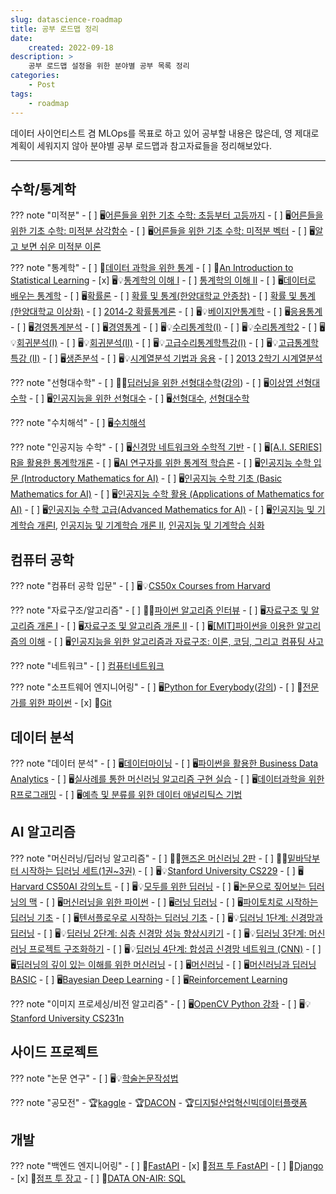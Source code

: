 ```yaml
---
slug: datascience-roadmap
title: 공부 로드맵 정리
date:
    created: 2022-09-18
description: >
    공부 로드맵 설정을 위한 분야별 공부 목록 정리
categories:
    - Post
tags:
    - roadmap
---
```


데이터 사이언티스트 겸 MLOps를 목표로 하고 있어 공부할 내용은 많은데, 영 제대로 계획이 세워지지 않아 분야별 공부 로드맵과 참고자료들을 정리해보았다.  

<!-- more -->

---

## 수학/통계학

??? note "미적분"
    - [ ] 🖥️[어른들을 위한 기초 수학: 초등부터 고등까지](https://www.edwith.org/sutudy)
    - [ ] 🖥️[어른들을 위한 기초 수학: 미적분 삼각함수](https://www.edwith.org/sutudy2)
    - [ ] 🖥️[어른들을 위한 기초 수학: 미적분 벡터](https://www.edwith.org/sutudy03)
    - [ ] 🖥️[알고 보면 쉬운 미적분 이론](http://www.kmooc.kr/courses/course-v1:POSTECHk+MATH311+2020_1/about)

??? note "통계학"
    - [ ] 📙[데이터 과학을 위한 통계](http://www.yes24.com/Product/Goods/99942893)
    - [ ] 📙[An Introduction to Statistical Learning](https://www.statlearning.com/)
    - [x] 🖥️💡[통계학의 이해 Ⅰ](http://www.kmooc.kr/courses/course-v1:SookmyungK+SM_sta_004k+2019_03SM_02/about)
    - [ ] [통계학의 이해 Ⅱ](http://www.kmooc.kr/courses/course-v1:SookmyungK+SM_sta_009k+2020_03SM_04/about)
    - [ ] 🖥️[데이터로 배우는 통계학](http://www.kmooc.kr/courses/course-v1:SNUk+SNU064.020k+2022_T2/about)
    - [ ] 🖥️[확률론](http://www.kocw.net/home/cview.do?cid=e8a7769e2bfe9497)
    - [ ] [확률 및 통계(한양대학교 안종창)](http://www.kocw.net/home/cview.do?cid=0b0f037aa47cb5f0)
    - [ ] [확률 및 통계(한양대학교 이상화)](http://www.kocw.net/home/cview.do?cid=a2881d53f7ea3252)
    - [ ] [2014-2 확률통계론](https://www.youtube.com/watch?v=Qk-Qe06s3ow&list=PLSN_PltQeOyjGOCnBz402iwXeki2wVXMJ&index=2)
    - [ ] 🖥️💡[베이지안통계학](http://www.kocw.net/home/cview.do?cid=2eea29dbf2f4e070)
    - [ ] 🖥️[응용통계](http://www.kocw.net/home/cview.do?cid=6c61eb3c868f4d86)
    - [ ] 🖥️[경영통계분석](http://www.kocw.net/home/cview.do?cid=8ab6016717940a1d)
    - [ ] 🖥️[경영통계](http://www.kocw.net/home/cview.do?cid=a9507fbd509f3590)
    - [ ] 🖥️💡[수리통계학(I)](http://www.kocw.net/home/cview.do?cid=7c789810ade43386)
    - [ ] 🖥️💡[수리통계학2](http://www.kocw.net/home/cview.do?cid=d112ad1ca7f5fda9)
    - [ ] 🖥️💡[회귀분석(I)](http://www.kocw.net/home/cview.do?cid=75c5b6edd7f56811)
    - [ ] 🖥️💡[회귀분석(II)](http://www.kocw.net/home/cview.do?cid=e2d49cb0ac4fd864)
    - [ ] 🖥️💡[고급수리통계학특강(I)](http://www.kocw.net/home/cview.do?cid=59c49c26ad1cfb58)
    - [ ] 🖥️💡[고급통계학특강 (II)](http://www.kocw.net/home/cview.do?cid=f653717700cd7176)
    - [ ] 🖥️[생존분석](http://www.kocw.net/home/cview.do?cid=decbdeb1b4af6adc)
    - [ ] 🖥️💡[시계열분석 기법과 응용](http://www.kmooc.kr/courses/course-v1:POSTECHk+IMEN677+2021_T2/about)
    - [ ] [2013 2학기 시계열분석](https://youtube.com/playlist?list=PLSN_PltQeOyjnE4AnJyQUlHXNwE_hVtKL)

??? note "선형대수학"
    - [ ] 📙💡[딥러닝을 위한 선형대수학](http://www.yes24.com/Product/Goods/91574113)([강의](http://www.kmooc.kr/courses/course-v1:PNUk+LD_C01+2022_KM011/about))
    - [ ] 🖥️[이상엽 선형대수학](https://youtube.com/playlist?list=PL127T2Zu76FuVMq1UQnZv9SG-GFIdZfLg)
    - [ ] 🖥️[인공지능을 위한 선형대수](https://www.edwith.org/ai251)
    - [ ] 🖥️[선형대수](http://www.kocw.net/home/cview.do?cid=e3763e4456cf47ed), [선형대수학](http://www.kmooc.kr/courses/course-v1:SKKUk+SKKU_2017_01+2021_T1/about)

??? note "수치해석"
    - [ ] 🖥️[수치해석](http://www.kocw.net/home/cview.do?cid=b1ea166f713cbccf)

??? note "인공지능 수학"
    - [ ] 🖥️[신경망 네트워크와 수학적 기반](http://www.kmooc.kr/courses/course-v1:CAUk+CAU_A01+2022_2/about)
    - [ ] 🖥️[[A.I. SERIES] R을 활용한 통계학개론](http://www.kmooc.kr/courses/course-v1:PNUk+RS_C01+2022_KM_021/about)
    - [ ] 🖥️[AI 연구자를 위한 통계적 학습론](http://www.kmooc.kr/courses/course-v1:PNUk+SL_C01+2021_KM_015/about)
    - [ ] 🖥️[인공지능 수학 입문 (Introductory Mathematics for AI)](http://www.kmooc.kr/courses/course-v1:SKKUk+SKKU_57+2022_T2/about)
    - [ ] 🖥️[인공지능 수학 기초 (Basic Mathematics for AI)](http://www.kmooc.kr/courses/course-v1:SKKUk+SKKU_58+2022_T2/about)
    - [ ] 🖥️[인공지능 수학 활용 (Applications of Mathematics for AI)](http://www.kmooc.kr/courses/course-v1:SKKUk+SKKU_59+2022_T2/about)
    - [ ] 🖥️[인공지능 수학 고급(Advanced Mathematics for AI)](http://www.kmooc.kr/courses/course-v1:SKKUk+SKKU_60+2022_T2/about)
    - [ ] 🖥️[인공지능 및 기계학습 개론Ⅰ](https://www.edwith.org/machinelearning1_17), [인공지능 및 기계학습 개론 II](https://www.edwith.org/machinelearning2__17), [인공지능 및 기계학습 심화](https://www.edwith.org/aiml-adv)

## 컴퓨터 공학

??? note "컴퓨터 공학 입문"
    - [ ] 🖥️💡[CS50x Courses from Harvard](https://youtube.com/playlist?list=PLhQjrBD2T382_R182iC2gNZI9HzWFMC_8)

??? note "자료구조/알고리즘"
    - [ ] 📙💡[파이썬 알고리즘 인터뷰](http://www.kyobobook.co.kr/product/detailViewKor.laf?mallGb=KOR&ejkGb=KOR&barcode=9791189909178)
    - [ ] 🖥️[자료구조 및 알고리즘 개론 I](https://www.edwith.org/intro-data-and-algo-2018)
    - [ ] 🖥️[자료구조 및 알고리즘 개론 II](https://www.edwith.org/intro-data-and-algo-2-2018)
    - [ ] 🖥️[[MIT]파이썬을 이용한 알고리즘의 이해](https://www.edwith.org/cs113)
    - [ ] 🖥️[인공지능을 위한 알고리즘과 자료구조: 이론, 코딩, 그리고 컴퓨팅 사고](http://www.kmooc.kr/courses/course-v1:SKKUk+SKKU_46+2022_T2/about)


??? note "네트워크"
    - [ ] [컴퓨터네트워크](http://www.kocw.net/home/cview.do?cid=6b984f376cfb8f70)

??? note "소프트웨어 엔지니어링"
    - [ ] 🖥️[Python for Everybody](https://www.py4e.com/)([강의](https://www.coursera.org/specializations/python))
    - [ ] 📙[전문가를 위한 파이썬](http://www.yes24.com/Product/Goods/44184320)
    - [x] 🔗[Git](https://git-scm.com/)

## 데이터 분석

??? note "데이터 분석"
    - [ ] 🖥️[데이터마이닝](http://www.kocw.net/home/cview.do?cid=b8cde50fa90f3e39)
    - [ ] 🖥️[파이썬을 활용한 Business Data Analytics](http://www.kmooc.kr/courses/course-v1:KUSJ+KUSJ003+2021_T2/about)
    - [ ] 🖥️[실사례를 통한 머신러닝 알고리즘 구현 실습](http://www.kmooc.kr/courses/course-v1:SSUk+SSMOOC22K+2021_T2/about)
    - [ ] 🖥️[데이터과학을 위한 R프로그래밍](http://www.kmooc.kr/courses/course-v1:POSTECHk+IMEN491R+2022_T1/about)
    - [ ] 🖥️[예측 및 분류를 위한 데이터 애널리틱스 기법](http://www.kmooc.kr/courses/course-v1:POSTECHk+IMEN472+2021_T1/about)

## AI 알고리즘

??? note "머신러닝/딥러닝 알고리즘"
    - [ ] 📙💡[핸즈온 머신러닝 2판](http://www.kyobobook.co.kr/product/detailViewKor.laf?mallGb=KOR&ejkGb=KOR&barcode=9791162242964)
    - [ ] 📙💡[밑바닥부터 시작하는 딥러닝 세트(1권~3권)](http://www.kyobobook.co.kr/product/detailViewKor.laf?ejkGb=KOR&mallGb=KOR&barcode=2909101194203&orderClick=LAG&Kc=)
    - [ ] 🖥️💡[Stanford University CS229](https://youtube.com/playlist?list=PLoROMvodv4rMiGQp3WXShtMGgzqpfVfbU)
    - [ ] 🖥️ [Harvard CS50AI 강의노트](https://wikidocs.net/book/6038)
    - [ ] 🖥️💡[모두를 위한 딥러닝](https://youtube.com/playlist?list=PLlMkM4tgfjnLSOjrEJN31gZATbcj_MpUm)
    - [ ] 🖥️[논문으로 짚어보는 딥러닝의 맥](https://www.edwith.org/deeplearningchoi)
    - [ ] 🖥️[머신러닝을 위한 파이썬](https://www.boostcourse.org/ai222)
    - [ ] 🖥️[러닝 딥러닝](https://youtube.com/playlist?list=PL1H8jIvbSo1q6PIzsWQeCLinUj_oPkLjc)
    - [ ] 🖥️[파이토치로 시작하는 딥러닝 기초](https://www.boostcourse.org/ai214)
    - [ ] 🖥️[텐서플로우로 시작하는 딥러닝 기초](https://www.boostcourse.org/ai212)
    - [ ] 🖥️💡[딥러닝 1단계: 신경망과 딥러닝](https://www.boostcourse.org/ai215)
    - [ ] 🖥️💡[딥러닝 2단계: 심층 신경망 성능 향상시키기](https://www.boostcourse.org/ai216)
    - [ ] 🖥️💡[딥러닝 3단계: 머신러닝 프로젝트 구조화하기](https://www.boostcourse.org/ai217)
    - [ ] 🖥️💡[딥러닝 4단계: 합성곱 신경망 네트워크 (CNN)](https://www.edwith.org/ai218)
    - [ ] 🖥️[딥러닝의 깊이 있는 이해를 위한 머신러닝](http://www.kmooc.kr/courses/course-v1:CAUk+CAU_A02+2022_1/about)
    - [ ] 🖥️[머신러닝](http://www.kmooc.kr/courses/course-v1:SNUk+SNU050_011k+2020_T2/about)
    - [ ] 🖥️[머신러닝과 딥러닝 BASIC](https://www.edwith.org/others26)
    - [ ] 🖥️[Bayesian Deep Learning](https://www.edwith.org/bayesiandeeplearning)
    - [ ] 🖥️[Reinforcement Learning](https://www.edwith.org/others27)

??? note "이미지 프로세싱/비전 알고리즘"
    - [ ] 🖥️[OpenCV Python 강좌](https://youtube.com/playlist?list=PLwfJJiO20qkDue05S5MNhgYNnClMVlagN)
    - [ ] 🖥️💡[Stanford University CS231n](https://youtube.com/playlist?list=PL3FW7Lu3i5JvHM8ljYj-zLfQRF3EO8sYv)

## 사이드 프로젝트

??? note "논문 연구"
    - [ ] 🖥️💡[학술논문작성법](https://www.edwith.org/howtopaper)

??? note "공모전"
    - 🏆[kaggle](https://www.kaggle.com/)
    - 🏆[DACON](https://dacon.io/)
    - 🏆[디지털산업혁신빅데이터플랫폼](https://bigdata-dx.kr/)

## 개발

??? note "백엔드 엔지니어링"
    - [ ] 🔗[FastAPI](https://fastapi.tiangolo.com/ko/)
    - [x] 📙[점프 투 FastAPI](https://wikidocs.net/book/8531)
    - [ ] 🔗[Django](https://docs.djangoproject.com/ko/4.1/intro/)
    - [x] 📙[점프 투 장고](https://wikidocs.net/book/4223)
    - [ ] 🔗[DATA ON-AIR: SQL](https://dataonair.or.kr/db-tech-reference/d-guide/sql/)
